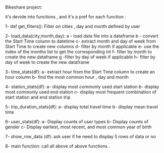 Bikeshare project:

it's devide into functions , and it's a pref for each function :

1- def get_filters():
 Filter on cities , day and month defined by user 

2- load_data(city,month,day):
  a - load data file into a dataframe
  b - convert the Start Time column to datetime
  c- extract month and day of week from Start Time to create new columns
  d- filter by month if applicable
  e- use the index of the months list to get the corresponding int
  f- filter by month to create the new dataframe
  g -filter by day of week if applicable
  h- filter by day of week to create the new dataframe
       
3-  time_stats(df):
 a- extract hour from the Start Time column to create an hour column
 b- find the most common hour , day and month

4- station_stats(df):
    a- display most commonly used start station
    b- display most commonly used end station
    c- display most frequent combination of start station and end station trip

5- trip_duration_stats(df):
    a- display total travel time
    b- display mean travel time

6-  user_stats(df):
    a- Display counts of user types
    b- Display counts of gender
    c- Display earliest, most recent, and most common year of birth

7- show_row_data (df):
    ask user if he need to display 5 rows of data or no 

8- main function:
   call all above of above functions .


  
